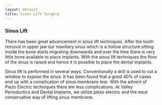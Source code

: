 ```yaml
---
layout: default
title: Sinus Lift Surgery
---
```

<div class="container">
<div class="jumbotron">
<h3><span class="mw-headline" id="Sinus_Lift">Sinus Lift</span></h3>
<p>There has been great advancement in sinus lift techniques. After the tooth removal in upper jaw our maxillary sinus which is a hollow structure sitting inside the bone starts migrating downwards and over the time there is very little bone available to place implants. With the sinus lift techniques the floor of the sinus is raised and hence it is possible to place the dental implants.
</p><p>Sinus lift is performed in several ways. Conventionally a drill is used to cut a window to expose the sinus. It has been found that a good 40% of cases end up with a complication of sinus membrane tear.  With the advent of Piezo Electric techniques there are less complications. At Valley Periodontics and Dental Implants, we utilize piezo electric and the most conservative way of lifting sinus membrane.
</p>